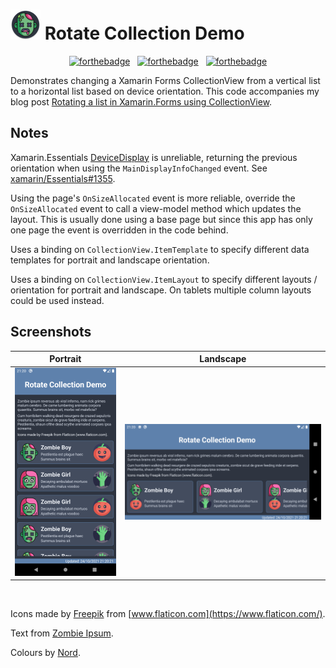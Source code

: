 # ![RotateCollectionDemo](zombie_round_48.png) Rotate Collection Demo

<div align="center">
  
[![forthebadge](https://forthebadge.com/images/badges/made-with-c-sharp.svg)](https://forthebadge.com)
&nbsp;
[![forthebadge](https://forthebadge.com/images/badges/powered-by-coffee.svg)](https://forthebadge.com)
&nbsp;
[![forthebadge](https://forthebadge.com/images/badges/built-for-android.svg)](https://forthebadge.com)

</div>

Demonstrates changing a Xamarin Forms CollectionView from a vertical list to a horizontal list based on device orientation. This code accompanies my blog post [Rotating a list in Xamarin.Forms using CollectionView](https://blog.taranissoftware.com/rotating-a-list-in-xamarinforms-using-collectionview).

## Notes

Xamarin.Essentials [DeviceDisplay](https://docs.microsoft.com/en-us/xamarin/essentials/device-display?tabs=android) is unreliable, returning the previous orientation when using the `MainDisplayInfoChanged` event. See [xamarin/Essentials#1355](https://github.com/xamarin/Essentials/issues/1355).

Using the page's `OnSizeAllocated` event is more reliable, override the `OnSizeAllocated` event to call a view-model method which updates the layout. This is usually done using a base page but since this app has only one page the event is overridden in the code behind.

Uses a binding on `CollectionView.ItemTemplate` to specify different data templates for portrait and landscape orientation.

Uses a binding on `CollectionView.ItemLayout` to specify different layouts / orientation for portrait and landscape. On tablets multiple column layouts could be used instead.

## Screenshots

Portrait | Landscape
-------- | ---------
![Portrait Screenshot](rcd_portrait.png) | ![Landscape Screenshot](rcd_landscape.png)

&nbsp;

Icons made by [Freepik](https://www.flaticon.com/authors/freepik) from [www.flaticon.com](https://www.flaticon.com/).

Text from [Zombie Ipsum](http://www.zombieipsum.com/).

Colours by [Nord](https://www.nordtheme.com/).
